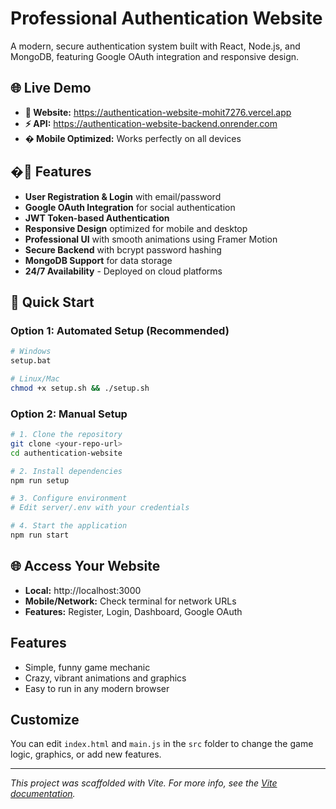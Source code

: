 # Professional Authentication Website

A modern, secure authentication system built with React, Node.js, and MongoDB, featuring Google OAuth integration and responsive design.

## 🌐 Live Demo
- **🔗 Website:** https://authentication-website-mohit7276.vercel.app
- **⚡ API:** https://authentication-website-backend.onrender.com
- **� Mobile Optimized:** Works perfectly on all devices

## �🚀 Features

- **User Registration & Login** with email/password
- **Google OAuth Integration** for social authentication  
- **JWT Token-based Authentication**
- **Responsive Design** optimized for mobile and desktop
- **Professional UI** with smooth animations using Framer Motion
- **Secure Backend** with bcrypt password hashing
- **MongoDB Support** for data storage
- **24/7 Availability** - Deployed on cloud platforms

## 🔧 Quick Start

### Option 1: Automated Setup (Recommended)
```bash
# Windows
setup.bat

# Linux/Mac  
chmod +x setup.sh && ./setup.sh
```

### Option 2: Manual Setup
```bash
# 1. Clone the repository
git clone <your-repo-url>
cd authentication-website

# 2. Install dependencies
npm run setup

# 3. Configure environment
# Edit server/.env with your credentials

# 4. Start the application
npm run start
```

## 🌐 Access Your Website

- **Local:** http://localhost:3000
- **Mobile/Network:** Check terminal for network URLs
- **Features:** Register, Login, Dashboard, Google OAuth

## Features
- Simple, funny game mechanic
- Crazy, vibrant animations and graphics
- Easy to run in any modern browser

## Customize
You can edit `index.html` and `main.js` in the `src` folder to change the game logic, graphics, or add new features.

---

*This project was scaffolded with Vite. For more info, see the [Vite documentation](https://vitejs.dev/).*
